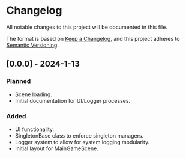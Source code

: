 # Changelog

All notable changes to this project will be documented in this file.

The format is based on [Keep a Changelog](https://keepachangelog.com/en/1.0.0/),
and this project adheres to [Semantic Versioning](https://semver.org/spec/v2.0.0.html).


## [0.0.0] - 2024-1-13
### Planned
- Scene loading.
- Initial documentation for UI/Logger processes.

### Added
- UI functionality.
- SingletonBase class to enforce singleton managers.
- Logger system to allow for system logging modularity.
- Initial layout for MainGameScene.
